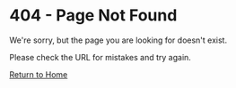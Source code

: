 # 404 - Page Not Found

We're sorry, but the page you are looking for doesn't exist.

Please check the URL for mistakes and try again.

[Return to Home](/)
